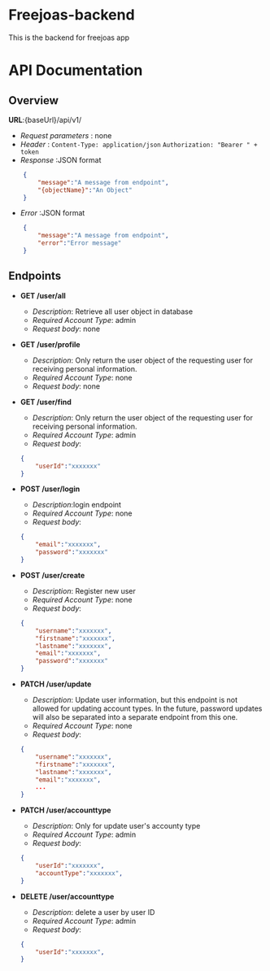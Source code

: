 # Freejoas-backend
 This is the backend for freejoas app


# API Documentation

## Overview

**URL**:{baseUrl}/api/v1/
- *Request parameters* : none
- *Header* : 
    `Content-Type: application/json`
    `Authorization: "Bearer " + token`
- *Response* :JSON format
```json
    {
        "message":"A message from endpoint",
        "{objectName}":"An Object"
    }
```
- *Error* :JSON format
```json
    {
        "message":"A message from endpoint",
        "error":"Error message"
    }
```


## Endpoints

- **GET /user/all**
    - *Description*: Retrieve all user object in database
    - *Required Account Type*: admin
    - *Request body*: none

- **GET /user/profile**
    - *Description*: Only return the user object of the requesting user for receiving personal information.
    - *Required Account Type*: none
    - *Request body*: none


- **GET /user/find**
    - *Description*: Only return the user object of the requesting user for receiving personal information.
    - *Required Account Type*: admin
    - *Request body*: 
    ```json
    {
        "userId":"xxxxxxx"
    }
    ```

- **POST /user/login**
    - *Description*:login endpoint
    - *Required Account Type*: none
    - *Request body*: 
    ```json
    {
        "email":"xxxxxxx",
        "password":"xxxxxxx"
    }
    ```
- **POST /user/create**
    - *Description*: Register new user
    - *Required Account Type*: none
    - *Request body*: 
    ```json
    {
        "username":"xxxxxxx",
        "firstname":"xxxxxxx",
        "lastname":"xxxxxxx",
        "email":"xxxxxxx",
        "password":"xxxxxxx"
    }
    ```
- **PATCH /user/update**
    - *Description*: Update user information, but this endpoint is not allowed for updating account types. In the future, password updates will also be separated into a separate endpoint from this one.
    - *Required Account Type*: none
    - *Request body*: 
    ```json
    {
        "username":"xxxxxxx",
        "firstname":"xxxxxxx",
        "lastname":"xxxxxxx",
        "email":"xxxxxxx",
        ...
    }
    ```
- **PATCH /user/accounttype**
    - *Description*: Only for update user's accounty type
    - *Required Account Type*: admin
    - *Request body*: 
    ```json
    {
        "userId":"xxxxxxx",
        "accountType":"xxxxxxx",
    }
    ```
- **DELETE /user/accounttype**
    - *Description*: delete a user by user ID
    - *Required Account Type*: admin
    - *Request body*: 
    ```json
    {
        "userId":"xxxxxxx",
    }
    ```








